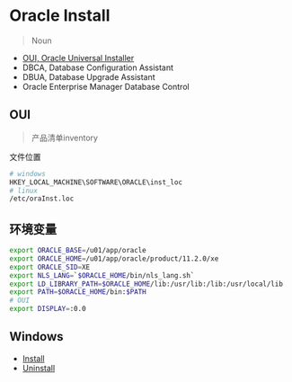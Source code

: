 # Oracle Install

> Noun

- [OUI, Oracle Universal Installer](#oui)
- DBCA, Database Configuration Assistant
- DBUA, Database Upgrade Assistant
- Oracle Enterprise Manager Database Control

## OUI

> 产品清单inventory

文件位置
```bash
# windows
HKEY_LOCAL_MACHINE\SOFTWARE\ORACLE\inst_loc
# linux
/etc/oraInst.loc
```

## 环境变量

```bash
export ORACLE_BASE=/u01/app/oracle
export ORACLE_HOME=/u01/app/oracle/product/11.2.0/xe
export ORACLE_SID=XE
export NLS_LANG=`$ORACLE_HOME/bin/nls_lang.sh`
export LD_LIBRARY_PATH=$ORACLE_HOME/lib:/usr/lib:/lib:/usr/local/lib
export PATH=$ORACLE_HOME/bin:$PATH
# OUI
export DISPLAY=:0.0
```

## Windows

- [Install](Install_win.md)
- [Uninstall](Uninstall_win.md)
